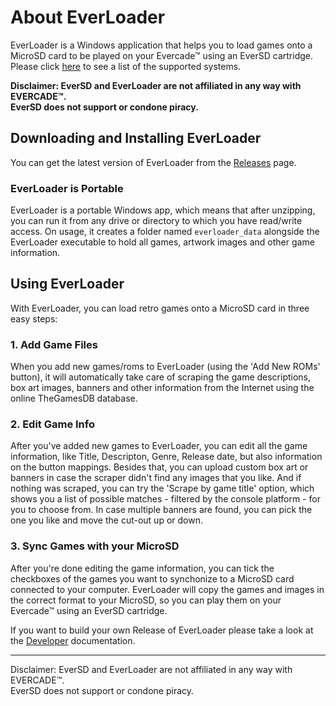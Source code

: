 # About EverLoader

EverLoader is a Windows application that helps you to load games onto a MicroSD card to be played on your Evercade™ using an EverSD cartridge. Please click [here](Docs/SUPPORTED_SYSTEMS.md) to see a list of the supported systems.

**Disclaimer: EverSD and EverLoader are not affiliated in any way with EVERCADE™.\
EverSD does not support or condone piracy.**

## Downloading and Installing EverLoader

You can get the latest version of EverLoader from the [Releases](https://github.com/EverSD-Cart/EverLoader/releases) page.

### EverLoader is Portable
EverLoader is a portable Windows app, which means that after unzipping, you can run it from any drive or directory to which you have read/write access.
On usage, it creates a folder named `everloader_data` alongside the EverLoader executable to hold all games, artwork images and other game information.


## Using EverLoader

With EverLoader, you can load retro games onto a MicroSD card in three easy steps:

### 1. Add Game Files
When you add new games/roms to EverLoader (using the 'Add New ROMs' button), it will automatically take care of scraping the game descriptions, box art images, banners and other information from the Internet using the online TheGamesDB database.

### 2. Edit Game Info
After you've added new games to EverLoader, you can edit all the game information, like Title, Descripton, Genre, Release date, but also information on the button mappings. Besides that, you can upload custom box art or banners in case the scraper didn't find any images that you like. And if nothing was scraped, you can try the 'Scrape by game title' option, which shows you a list of possible matches - filtered by the console platform - for you to choose from. In case multiple banners are found, you can pick the one you like and move the cut-out up or down.

### 3. Sync Games with your MicroSD
After you're done editing the game information, you can tick the checkboxes of the games you want to synchonize to a MicroSD card connected to your computer. EverLoader will copy the games and images in the correct format to your MicroSD, so you can play them on your Evercade™ using an EverSD cartridge.


If you want to build your own Release of EverLoader please take a look at the [Developer](Docs/DEVELOPERS.md) documentation.

---
Disclaimer: EverSD and EverLoader are not affiliated in any way with EVERCADE™.\
EverSD does not support or condone piracy.